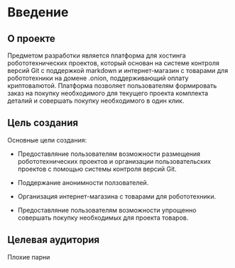 # Введение

## О проекте

Предметом разработки является платформа для хостинга робототехнических проектов, который основан на системе контроля версий Git
с поддержкой markdown и интернет-магазин с товарами для робототехники на домене .onion, поддерживающий оплату криптовалютой. 
Платформа позволяет пользователям формировать заказ на покупку необходимого для текущего проекта комплекта деталий и совершать 
покупку необходимого в один клик.   



## Цель создания

Основные цели создания: 

- Предоставляние пользователям возможности размещения робототехнических проектов и организации пользовательских проектов с помощью 
системы контроля версий Git. 

- Поддержание анонимности ползователей. 

- Организация интернет-магазина с товарами для робототехники.

- Предоставляние пользователям возможности упрощенно совершать покупку необходимых для проекта товаров.



## Целевая аудитория 

Плохие парни

